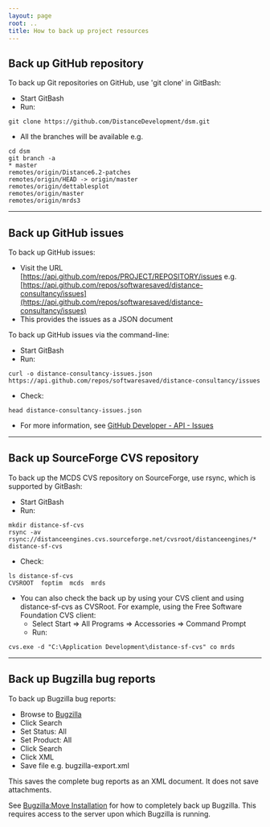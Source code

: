 ```yaml
---
layout: page
root: ..
title: How to back up project resources
---
```


## Back up GitHub repository

To back up Git repositories on GitHub, use 'git clone' in GitBash: 

* Start GitBash
* Run: 

<p/>

    git clone https://github.com/DistanceDevelopment/dsm.git

* All the branches will be available e.g.

<p/>

    cd dsm
    git branch -a
    * master
    remotes/origin/Distance6.2-patches
    remotes/origin/HEAD -> origin/master
    remotes/origin/dettablesplot
    remotes/origin/master
    remotes/origin/mrds3


---

## Back up GitHub issues

To back up GitHub issues:

* Visit the URL [https://api.github.com/repos/PROJECT/REPOSITORY/issues e.g. [https://api.github.com/repos/softwaresaved/distance-consultancy/issues](https://api.github.com/repos/softwaresaved/distance-consultancy/issues)
* This provides the issues as a JSON document

To back up GitHub issues via the command-line:

* Start GitBash
* Run: 

<p/>

    curl -o distance-consultancy-issues.json  https://api.github.com/repos/softwaresaved/distance-consultancy/issues

* Check:

<p/>

    head distance-consultancy-issues.json

* For more information, see [GitHub Developer - API - Issues](https://developer.github.com/v3/issues/)

---

## Back up SourceForge CVS repository

To back up the MCDS CVS repository on SourceForge, use rsync, which is supported by GitBash:

* Start GitBash
* Run: 

<p/>

    mkdir distance-sf-cvs
    rsync -av rsync://distanceengines.cvs.sourceforge.net/cvsroot/distanceengines/* distance-sf-cvs

* Check:

<p/>

    ls distance-sf-cvs
    CVSROOT  foptim  mcds  mrds

* You can also check the back up by using your CVS client and using distance-sf-cvs as CVSRoot. For example, using the Free Software Foundation CVS client:
  - Select Start => All Programs => Accessories => Command Prompt
  - Run: 

<p/>

    cvs.exe -d "C:\Application Development\distance-sf-cvs" co mrds

---

## Back up Bugzilla bug reports

To back up Bugzilla bug reports:

* Browse to [Bugzilla](http://www.ruwpa.st-and.ac.uk/distance/bugzilla)
* Click Search
* Set Status: All
* Set Product: All
* Click Search
* Click XML
* Save file e.g. bugzilla-export.xml

This saves the complete bug reports as an XML document. It does not save attachments.

See [Bugzilla:Move Installation](https://wiki.mozilla.org/Bugzilla:Move_Installation) for how to completely back up Bugzilla. This requires access to the server upon which Bugzilla is running.
